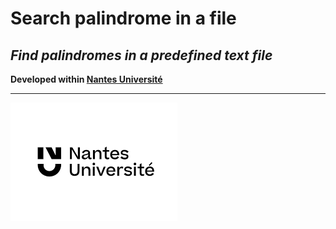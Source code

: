 
# Search palindrome in a file
*Find palindromes in a predefined text file*
---
**Developed within [Nantes Université](https://www.univ-nantes.fr/)**

---
![Nantes Université](../obj/Nantes-univ-Logo.png)